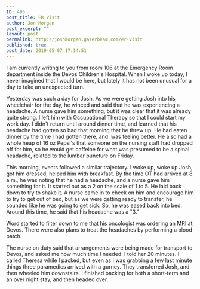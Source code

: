 ```yaml
---
ID: 496
post_title: ER Visit
author: Jon Morgan
post_excerpt: ""
layout: post
permalink: http://joshmorgan.gazerbeam.com/er-visit
published: true
post_date: 2019-05-07 17:14:51
---
```

<!-- wp:tadv/classic-paragraph -->
<p>I am currently writing to you from room 106 at the Emergency Room department inside the Devos Children's Hospital. When I woke up today, I never imagined that I would be here, but lately it has not been unusual for a day to take an unexpected turn.</p>
<p>Yesterday was such a day for Josh. As we were getting Josh into his wheelchair for the day, he winced and said that he was experiencing a headache. A nurse gave him something, but it was clear that it was already quite strong. I left him with Occupational Therapy so that I could start my work day. I didn't return until around dinner time, and learned that his headache had gotten so bad that morning that he threw up. He had eaten dinner by the time I had gotten there, and  was feeling better. He also had a whole heap of 16 oz Pepsi's that someone on the nursing staff had dropped off for him, so he would get caffeine for what was presumed to be a spinal headache, related to the lumbar puncture on Friday.</p>
<p>This morning, events followed a similar trajectory. I woke up, woke up Josh, got him dressed, helped him with breakfast. By the time OT had arrived at 8 a.m., he was noting that he had a headache, and a nurse gave him something for it. It started out as a 2 on the scale of 1 to 5. He laid back down to try to shake it. A nurse came in to check on him and encourage him to try to get out of bed, but as we were getting ready to transfer, he sounded like he was going to get sick. So, he was eased back into bed. Around this time, he said that his headache was a "3."</p>
<p>Word started to filter down to me that his oncologist was ordering an MRI at Devos. There were also plans to treat the headaches by performing a blood patch.</p>
<p>The nurse on duty said that arrangements were being made for transport to Devos, and asked me how much time I needed. I told her 20 minutes. I called Theresa while I packed, but even as I was grabbing a few last minute things three paramedics arrived with a gurney. They transferred Josh, and then wheeled him downstairs. I finished packing for both a short-term and an over night stay, and then headed over.</p>
<p> </p>
<!-- /wp:tadv/classic-paragraph -->